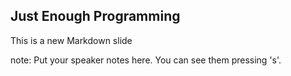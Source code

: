 ##  Just Enough Programming

This is a new Markdown slide

note:
    Put your speaker notes here.
    You can see them pressing 's'.
